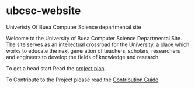 # ubcsc-website
Univeristy Of Buea Computer Science departmental site


Welcome to the University of Buea Computer Science Departmental Site. The site serves
as an intellectual crossroad for the University, a place which works to educate the next
generation of teachers, scholars, researchers and engineers to develop the fields of
knowledge and research.

To get a head start Read the [project plan](https://github.com/ubcsc/ubcsc-website/wiki/Poject-proposal)

To Contribute to the Project please read the [Contribution Guide](https://github.com/ubcsc/ubcsc-website/blob/master/CONTRIBUTING.md)
